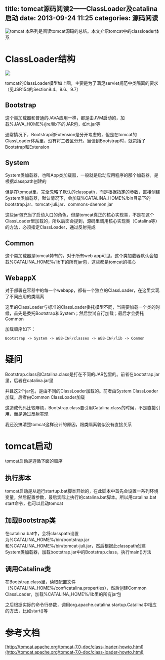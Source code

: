 title: tomcat源码阅读2——ClassLoader及catalina启动
date: 2013-09-24 11:25
categories: 源码阅读 
---
![tomcat](http://pic.kyfxbl.com/tomcat.jpeg)
本系列是阅读tomcat源码的总结。本文介绍tomcat中的classloader体系
<!--more-->

# ClassLoader结构 

![](http://dl2.iteye.com/upload/attachment/0086/2693/d9e355b8-980d-3bb1-8964-dfed15889f9a.jpg)

tomcat的ClassLoader模型如上图，主要是为了满足servlet规范中类隔离的要求（见JSR154的Section9.4、9.6、9.7） 

## Bootstrap 

这个类加载器和普通的JAVA应用一样，都是由JVM启动的，加载%JAVA_HOME%/jre/lib下的JAR包，如rt.jar等 

通常情况下，Bootstrap和Extension是分开考虑的，但是在tomcat的ClassLoader体系里，没有将二者区分开。当谈到Bootstrap时，就包括了Bootstrap和Extension 

## System 

System类加载器，也叫App类加载器，一般就是启动应用程序的那个加载器，是根据classpath创建的 

但是在tomcat里，完全忽略了默认的classpath，而是根据指定的参数，直接创建System类加载器，默认情况下，会加载%CATALINA_HOME%/bin目录下的bootstrap.jar、tomcat-juli.jar、commons-daemon.jar 

这些jar包充当了启动入口的角色，但是tomcat真正的核心实现类，不是在这个ClassLoader里加载的，所以后面会提到，源码里调用核心实现类（Catalina等）的方法，必须指定ClassLoader，通过反射完成 

## Common 

这个类加载器是tomcat特有的，对于所有web app可见。这个类加载器默认会加载%CATALINA_HOME%/lib下的所有jar包，这些都是tomcat的核心 

## WebappX 

对于部署在容器中的每一个webapp，都有一个独立的ClassLoader，在这里实现了不同应用的类隔离 

这里的ClassLoader与标准的ClassLoader委托模型不同，当需要加载一个类的时候，首先是委托Bootstrap和System；然后尝试自行加载；最后才会委托Common 

加载顺序如下： 

```
Bootstrap -> System -> WEB-INF/classes -> WEB-INF/lib -> Common
```

# 疑问 

Bootstrap.class和Catalina.class是打在不同的JAR包里的。前者在bootstrap.jar里，后者在catalina.jar里 

并且这2个jar包，是由不同的ClassLoader加载的。前者由System ClassLoader加载，后者由Common ClassLoader加载 

这造成代码比较麻烦，Bootstrap.class要引用Catalina.class的时候，不是直接引用，而是通过反射实现 

我还没搞清楚tomcat这样设计的原因，跟类隔离貌似没有直接关系 

# tomcat启动 

tomcat启动是遵循下面的顺序

## 执行脚本 

tomcat启动是从运行startup.bat脚本开始的，在此脚本中首先会设置一系列环境变量，然后配置参数，最后实际上执行的catalina.bat脚本。所以用catalina.bat start命令，也可以启动tomcat 

## 加载Bootstrap类 

在catalina.bat中，会将classpath设置为%CATALINA_HOME%/bin/bootstrap.jar和%CATALINA_HOME%/bin/tomcat-juli.jar，然后根据此classpath创建System类加载器，加载bootstrap.jar中的Bootstrap.class，执行main()方法 

## 调用Catalina类 

在Bootstrap.class里，读取配置文件（%CATALINA_HOME%/conf/catalina.properties），然后创建Common ClassLoader，加载%CATALINA_HOME%/lib里的所有jar包 

之后根据实际的命令行参数，调用org.apache.catalina.startup.Catalina中相应的方法，比如start()等 

# 参考文档 

[http://tomcat.apache.org/tomcat-7.0-doc/class-loader-howto.html](http://tomcat.apache.org/tomcat-7.0-doc/class-loader-howto.html)